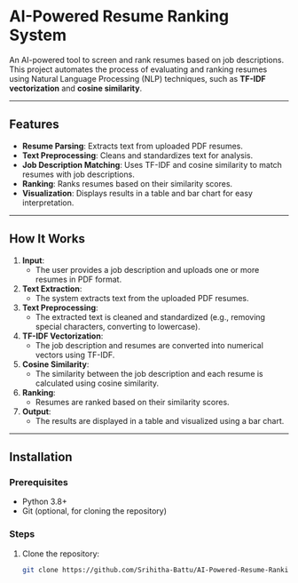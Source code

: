 # AI-Powered Resume Ranking System

An AI-powered tool to screen and rank resumes based on job descriptions. This project automates the process of evaluating and ranking resumes using Natural Language Processing (NLP) techniques, such as **TF-IDF vectorization** and **cosine similarity**.

---

## Features
- **Resume Parsing**: Extracts text from uploaded PDF resumes.
- **Text Preprocessing**: Cleans and standardizes text for analysis.
- **Job Description Matching**: Uses TF-IDF and cosine similarity to match resumes with job descriptions.
- **Ranking**: Ranks resumes based on their similarity scores.
- **Visualization**: Displays results in a table and bar chart for easy interpretation.

---

## How It Works
1. **Input**:
   - The user provides a job description and uploads one or more resumes in PDF format.
2. **Text Extraction**:
   - The system extracts text from the uploaded PDF resumes.
3. **Text Preprocessing**:
   - The extracted text is cleaned and standardized (e.g., removing special characters, converting to lowercase).
4. **TF-IDF Vectorization**:
   - The job description and resumes are converted into numerical vectors using TF-IDF.
5. **Cosine Similarity**:
   - The similarity between the job description and each resume is calculated using cosine similarity.
6. **Ranking**:
   - Resumes are ranked based on their similarity scores.
7. **Output**:
   - The results are displayed in a table and visualized using a bar chart.

---

## Installation

### Prerequisites
- Python 3.8+
- Git (optional, for cloning the repository)

### Steps
1. Clone the repository:
   ```bash
   git clone https://github.com/Srihitha-Battu/AI-Powered-Resume-Ranking-System.git